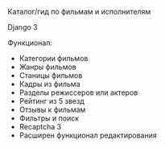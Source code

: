 Каталог/гид по фильмам и исполнителям 

Django 3

Функционал:
- Категории фильмов
- Жанры фильмов
- Станицы фильмов
- Кадры из фильма
- Разделы режиссеров или актеров
- Рейтинг из 5 звезд
- Отзывы к фильмам
- Фильтры и поиск
- Recaptcha 3
- Расширен функционал редактирования 

